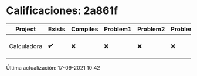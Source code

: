 # Calificaciones: 2a861f
|Project|Exists|Compiles|Problem1|Problem2|Problem3|Extra|CommitHash|CommitDate|CheckDate|Comments|DueDate|Grade|
|-|-|-|-|-|-|-|-|-|-|-|-|-|
|Calculadora|✔️|❌|❌|❌|❌|❌|3b91d28fc3404e0cad22194fdefb4ea281cf2659|17-09-2021 10:34:32|17-09-2021 10:42:50|Tu código no compila|17-09-2021 21:00:00|5.0|

Última actualización: 17-09-2021 10:42